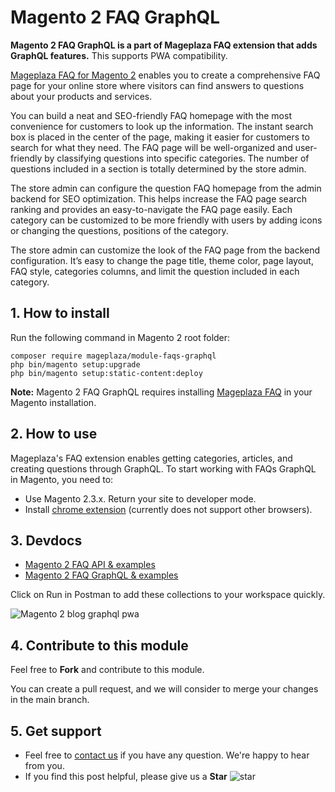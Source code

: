 # Magento 2 FAQ GraphQL

**Magento 2 FAQ GraphQL is a part of Mageplaza FAQ extension that adds GraphQL features.** This supports PWA compatibility.

[Mageplaza FAQ for Magento 2](https://www.mageplaza.com/magento-2-faq-extension/) enables you to create a comprehensive FAQ page for your online store where visitors can find answers to questions about your products and services. 

You can build a neat and SEO-friendly FAQ homepage with the most convenience for customers to look up the information. The instant search box is placed in the center of the page, making it easier for customers to search for what they need. The FAQ page will be well-organized and user-friendly by classifying questions into specific categories. The number of questions included in a section is totally determined by the store admin. 

The store admin can configure the question FAQ homepage from the admin backend for SEO optimization. This helps increase the FAQ page search ranking and provides an easy-to-navigate the FAQ page easily. Each category can be customized to be more friendly with users by adding icons or changing the questions, positions of the category. 

The store admin can customize the look of the FAQ page from the backend configuration. It’s easy to change the page title, theme color, page layout, FAQ style, categories columns, and limit the question included in each category.  

## 1. How to install
Run the following command in Magento 2 root folder:

```
composer require mageplaza/module-faqs-graphql
php bin/magento setup:upgrade
php bin/magento setup:static-content:deploy
```
**Note:** 
Magento 2 FAQ GraphQL requires installing [Mageplaza FAQ](https://www.mageplaza.com/magento-2-faq-extension/) in your Magento installation. 

## 2. How to use 

Mageplaza's FAQ extension enables getting categories, articles, and creating questions through GraphQL. 
To start working with FAQs GraphQL in Magento, you need to: 
- Use Magento 2.3.x. Return your site to developer mode. 
- Install [chrome extension](https://chrome.google.com/webstore/detail/chromeiql/fkkiamalmpiidkljmicmjfbieiclmeij?hl=en) (currently does not support other browsers). 

## 3. Devdocs
- [Magento 2 FAQ API & examples](https://documenter.getpostman.com/view/10589000/SzRxXqod?version=latest) 
- [Magento 2 FAQ GraphQL & examples](https://documenter.getpostman.com/view/10589000/SzRxXqof?version=latest)

Click on Run in Postman to add these collections to your workspace quickly. 

![Magento 2 blog graphql pwa](https://i.imgur.com/lhsXlUR.gif)

## 4. Contribute to this module 
Feel free to **Fork** and contribute to this module.

You can create a pull request, and we will consider to merge your changes in the main branch. 

## 5. Get support 
- Feel free to [contact us](https://www.mageplaza.com/contact.html) if you have any question. We're happy to hear from you. 
- If you find this post helpful, please give us a **Star** ![star](https://i.imgur.com/S8e0ctO.png)



